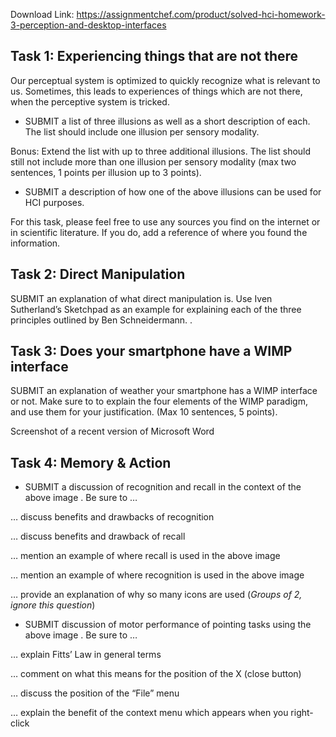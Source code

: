 Download Link: https://assignmentchef.com/product/solved-hci-homework-3-perception-and-desktop-interfaces
<br>
<h2>Task 1: Experiencing things that are not there</h2>

Our perceptual system is optimized to quickly recognize what is relevant to us. Sometimes, this leads to experiences of things which are not there, when the perceptive system is tricked.

<ul>

 <li>SUBMIT a list of three illusions as well as a short description of each. The list should include one illusion per sensory modality.</li>

</ul>

Bonus: Extend the list with up to three additional illusions. The list should still not include more than one illusion per sensory modality (max two sentences, 1 points per illusion up to 3 points).

<ul>

 <li>SUBMIT a description of how one of the above illusions can be used for HCI purposes.</li>

</ul>

For this task, please feel free to use any sources you find on the internet or in scientific literature. If you do, add a reference of where you found the information.

<h2>Task 2: Direct Manipulation</h2>

SUBMIT an explanation of what direct manipulation is. Use Iven Sutherland’s Sketchpad as an example for explaining each of the three principles outlined by Ben Schneidermann. .

<h2>Task 3: Does your smartphone have a WIMP interface</h2>

SUBMIT an explanation of weather your smartphone has a WIMP interface or not. Make sure to to explain the four elements of the WIMP paradigm, and use them for your justification. (Max 10 sentences, 5 points).

Screenshot of a recent version of Microsoft Word

<h2>Task 4: Memory &amp; Action</h2>

<ul>

 <li>SUBMIT a discussion of recognition and recall in the context of the above image . Be sure to …</li>

</ul>

… discuss benefits and drawbacks of recognition

… discuss benefits and drawback of recall

… mention an example of where recall is used in the above image

… mention an example of where recognition is used in the above image

… provide an explanation of why so many icons are used (<em>Groups of 2, ignore this question</em>)

<ul>

 <li>SUBMIT discussion of motor performance of pointing tasks using the above image . Be sure to …</li>

</ul>

… explain Fitts’ Law in general terms

… comment on what this means for the position of the X (close button)

… discuss the position of the “File” menu

… explain the benefit of the context menu which appears when you right-click